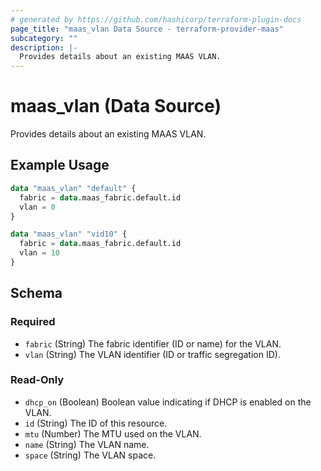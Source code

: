 ```yaml
---
# generated by https://github.com/hashicorp/terraform-plugin-docs
page_title: "maas_vlan Data Source - terraform-provider-maas"
subcategory: ""
description: |-
  Provides details about an existing MAAS VLAN.
---
```


# maas_vlan (Data Source)

Provides details about an existing MAAS VLAN.

## Example Usage

```terraform
data "maas_vlan" "default" {
  fabric = data.maas_fabric.default.id
  vlan = 0
}

data "maas_vlan" "vid10" {
  fabric = data.maas_fabric.default.id
  vlan = 10
}
```

<!-- schema generated by tfplugindocs -->
## Schema

### Required

- `fabric` (String) The fabric identifier (ID or name) for the VLAN.
- `vlan` (String) The VLAN identifier (ID or traffic segregation ID).

### Read-Only

- `dhcp_on` (Boolean) Boolean value indicating if DHCP is enabled on the VLAN.
- `id` (String) The ID of this resource.
- `mtu` (Number) The MTU used on the VLAN.
- `name` (String) The VLAN name.
- `space` (String) The VLAN space.


